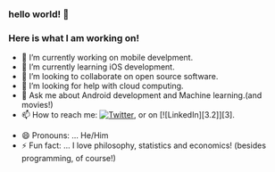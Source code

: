 ### hello world! 👋
### Here is what I am working on!




- 🔭 I’m currently working on mobile develpment.
- 🌱 I’m currently learning iOS development.
- 👯 I’m looking to collaborate on open source software.
- 🤔 I’m looking for help with cloud computing.
- 💬 Ask me about Android development and Machine learning.(and movies!)
- 📫 How to reach me: [![Twitter][1.2]][1], or on [![LinkedIn][3.2]][3].

<!-- Icons -->

[1.2]: http://i.imgur.com/wWzX9uB.png (twitter icon without padding)
[2.2]: https://img.shields.io/badge/LinkedIn-0077B5?style=for-the-badge&logo=linkedin&logoColor=white (LinkedIn icon without padding)

<!-- Links to your social media accounts -->

[1]: https://twitter.com/Martin_Heinz_
[2]: https://www.linkedin.com/in/ariz-ahmad/
- 😄 Pronouns: ... He/Him
- ⚡ Fun fact: ... I love philosophy, statistics and economics! (besides programming, of course!)

